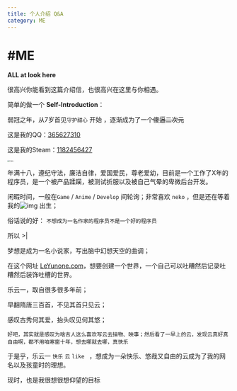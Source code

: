```yaml
---
title: 个人介绍 Q&A
category: ME
---
```

# #ME

**ALL at look here** 

很高兴你能看到这篇介绍信，也很高兴在这里与你相遇。

简单的做一个 **Self-Introduction**：

弱冠之年，从7岁首见`守护甜心` 开始 ，逐渐成为了一个~~傻逼二次元~~

这是我的QQ：[365627310](https://tool.gljlw.com/qq/?qq=365627310)

这是我的Steam：<u>1182456427</u>

<img src="https://leyunone-img.oss-cn-hangzhou.aliyuncs.com/image/2023-05-15/857a7fcc-5e92-4656-ac01-5ebf16444f5f.jpg" alt="er.jpg" style="zoom: 25%;" />

年满十八，遵纪守法，廉洁自律，爱国爱民，尊老爱幼，目前是一个工作了X年的程序员，是一个被产品蹂躏，被测试折服以及被自己气晕的卑微后台开发。

闲暇时间，一般在`Game` / `Anime` / `Develop` 间轮询；非常喜欢 `neko` ，但是还在等着我的![img](https://leyunone-img.oss-cn-hangzhou.aliyuncs.com/image/2023-05-15/c551f355-2bbf-468d-9028-00404ec63b6f.png) 出生；

俗话说的好： `不想成为一名作家的程序员不是一个好的程序员`

所以 >|

梦想是成为一名小说家，写出脑中幻想天空的曲调；~~<!--其实就是趟在家里，仰在椅子上，做着自己喜欢的事与物-->~~

在这个网址 [LeYunone.com](https://www.leyunone.com)，想要创建一个世界，一个自己可以吐糟然后记录吐糟然后装饰吐槽的世界。

乐云一，取自很多很多年前；

早翻隋唐三百首，不见其首只见云；

感叹古秀何其爱，抬头叹见何其悠；

`好吧，其实就是感叹为啥古人这么喜欢写云去描物、映事；然后看了一早上的云，发现云真好真自由啊，都不用咱寒窗十年，想去哪就去哪，真快乐`

于是乎，乐云一 `快乐` `云` `like ` ，想成为一朵快乐、悠哉又自由的云成为了我的网名以及孩童时的理想。

现时，也是我很想很想仰望的目标
